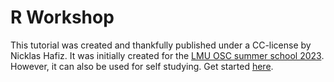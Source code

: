 # R Workshop

This tutorial was created and thankfully published under a CC-license by Nicklas Hafiz.
It was initially created for the [LMU OSC summer school 2023](https://malikaihle.github.io/OSC-Open-Research-Summer-School-2023/). 
However, it can also be used for self studying. 
Get started [here](https://sehellmann.github.io/r_tutorial/).
